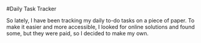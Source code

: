 #Daily Task Tracker

So lately, I have been tracking my daily to-do tasks on a piece of paper. To make it easier and more accessible, I looked for online solutions and found some, but they were paid, so I decided to make my own.
